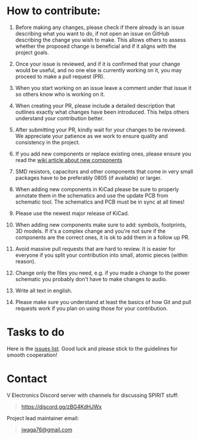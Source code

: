 # How to contribute:

1. Before making any changes, please check if there already is an issue describing what you want to
do, if not open an issue on GitHub describing the change you wish to make.
This allows others to assess whether the proposed change is beneficial and if it aligns
with the project goals.

2. Once your issue is reviewed, and if it is confirmed that your change would be useful,
and no one else is currently working on it, you may proceed to make a pull request (PR).

3. When you start working on an issue leave a comment under that issue it so others know who is working on it.

4. When creating your PR, please include a detailed description that outlines exactly
what changes have been introduced. This helps others understand your contribution better.

5. After submitting your PR, kindly wait for your changes to be reviewed.
We appreciate your patience as we work to ensure quality and consistency in the project.

6. If you add new components or replace existing ones, please ensure you read the [wiki article about new components](https://github.com/V3lectronics/SPIRIT/wiki/Suggesting-new-parts)

7. SMD resistors, capacitors and other components that come in very small packages have to be preferably 0805 (if available) or larger.

8. When adding new components in KiCad please be sure to properly annotate them in the schematics and use the update PCB from schematic tool.
The schematics and PCB must be in sync at all times!

9. Please use the newest major release of KiCad.

10. When adding new components make sure to add: symbols, footprints, 3D models. If it's a complex change and you're not sure if the components are the correct ones,
it is ok to add them in a follow up PR.

11. Avoid massive pull requests that are hard to review. It is easier for
everyone if you split your contribution into small, atomic pieces (within reason).

12. Change only the files you need, e.g. if you made a change to the power schematic you probably don't have to make changes to audio.

13. Write all text in english.

14. Please make sure you understand at least the basics of how Git and pull requests work if you plan on using those for your contribution.

# Tasks to do

Here is the [issues list](https://github.com/V3lectronics/SPIRIT/issues). Good luck and please stick to the guidelines for smooth cooperation!

# Contact

V Electronics Discord server with channels for discussing SPIRIT stuff:

>https://discord.gg/zBG4KdHJWx

Project lead maintainer email:

>jwaga76@gmail.com

